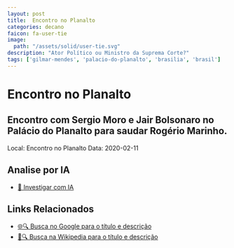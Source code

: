 ```yaml
---
layout: post
title:  Encontro no Planalto
categories: decano
faicon: fa-user-tie
image:
  path: "/assets/solid/user-tie.svg"
description: "Ator Político ou Ministro da Suprema Corte?"
tags: ['gilmar-mendes', 'palacio-do-planalto', 'brasilia', 'brasil']
---
```


# Encontro no Planalto
## Encontro com Sergio Moro e Jair Bolsonaro no Palácio do Planalto para saudar Rogério Marinho.
Local: Encontro no Planalto
Data: 2020-02-11

## Analise por IA
- [🤖 Investigar com IA](https://www.perplexity.ai/search?q=%22Gilmar%20Mendes%22%20%2B%20Encontro%20no%20Planalto%20Encontro%20com%20Sergio%20Moro%20e%20Jair%20Bolsonaro%20no%20Pal%C3%A1cio%20do%20Planalto%20para%20saudar%20Rog%C3%A9rio%20Marinho.%20Pal%C3%A1cio%20do%20Planalto%2C%20Bras%C3%ADlia%2C%20Brasil)

## Links Relacionados
- [🌐🔍 Busca no Google para o título e descrição](https://www.google.com/search?q=%22Gilmar%20Mendes%22%20%2B%20Encontro%20no%20Planalto%20Encontro%20com%20Sergio%20Moro%20e%20Jair%20Bolsonaro%20no%20Pal%C3%A1cio%20do%20Planalto%20para%20saudar%20Rog%C3%A9rio%20Marinho.%20Pal%C3%A1cio%20do%20Planalto%2C%20Bras%C3%ADlia%2C%20Brasil)
- [📖🔍 Busca na Wikipedia para o título e descrição](https://pt.wikipedia.org/w/index.php?search=%22Gilmar%20Mendes%22%20%2B%20Encontro%20no%20Planalto%20Encontro%20com%20Sergio%20Moro%20e%20Jair%20Bolsonaro%20no%20Pal%C3%A1cio%20do%20Planalto%20para%20saudar%20Rog%C3%A9rio%20Marinho.%20Pal%C3%A1cio%20do%20Planalto%2C%20Bras%C3%ADlia%2C%20Brasil)

